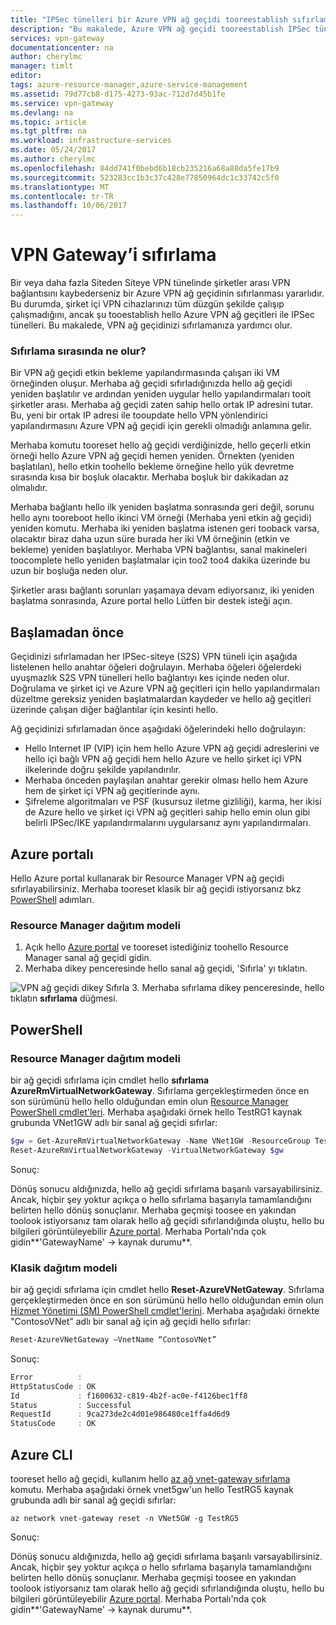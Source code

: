 ```yaml
---
title: "IPSec tünelleri bir Azure VPN ağ geçidi tooreestablish sıfırlama | Microsoft Docs"
description: "Bu makalede, Azure VPN ağ geçidi tooreestablish IPSec tünelleri sıfırlama adımları anlatılmaktadır. Merhaba makale tooVPN ağ geçitleri hem hello Klasik hem de hello Resource Manager dağıtım modelleri için geçerlidir."
services: vpn-gateway
documentationcenter: na
author: cherylmc
manager: timlt
editor: 
tags: azure-resource-manager,azure-service-management
ms.assetid: 79d77cb8-d175-4273-93ac-712d7d45b1fe
ms.service: vpn-gateway
ms.devlang: na
ms.topic: article
ms.tgt_pltfrm: na
ms.workload: infrastructure-services
ms.date: 05/24/2017
ms.author: cherylmc
ms.openlocfilehash: 84dd741f0bebd6b18cb235216a68a88da5fe17b9
ms.sourcegitcommit: 523283cc1b3c37c428e77850964dc1c33742c5f0
ms.translationtype: MT
ms.contentlocale: tr-TR
ms.lasthandoff: 10/06/2017
---
```

# <a name="reset-a-vpn-gateway"></a>VPN Gateway’i sıfırlama

Bir veya daha fazla Siteden Siteye VPN tünelinde şirketler arası VPN bağlantısını kaybederseniz bir Azure VPN ağ geçidinin sıfırlanması yararlıdır. Bu durumda, şirket içi VPN cihazlarınızı tüm düzgün şekilde çalışıp çalışmadığını, ancak şu tooestablish hello Azure VPN ağ geçitleri ile IPSec tünelleri. Bu makalede, VPN ağ geçidinizi sıfırlamanıza yardımcı olur.

### <a name="what-happens-during-a-reset"></a>Sıfırlama sırasında ne olur?

Bir VPN ağ geçidi etkin bekleme yapılandırmasında çalışan iki VM örneğinden oluşur. Merhaba ağ geçidi sıfırladığınızda hello ağ geçidi yeniden başlatılır ve ardından yeniden uygular hello yapılandırmaları tooit şirketler arası. Merhaba ağ geçidi zaten sahip hello ortak IP adresini tutar. Bu, yeni bir ortak IP adresi ile tooupdate hello VPN yönlendirici yapılandırmasını Azure VPN ağ geçidi için gerekli olmadığı anlamına gelir.

Merhaba komutu tooreset hello ağ geçidi verdiğinizde, hello geçerli etkin örneği hello Azure VPN ağ geçidi hemen yeniden. Örnekten (yeniden başlatılan), hello etkin toohello bekleme örneğine hello yük devretme sırasında kısa bir boşluk olacaktır. Merhaba boşluk bir dakikadan az olmalıdır.

Merhaba bağlantı hello ilk yeniden başlatma sonrasında geri değil, sorunu hello aynı tooreboot hello ikinci VM örneği (Merhaba yeni etkin ağ geçidi) yeniden komutu. Merhaba iki yeniden başlatma istenen geri tooback varsa, olacaktır biraz daha uzun süre burada her iki VM örneğinin (etkin ve bekleme) yeniden başlatılıyor. Merhaba VPN bağlantısı, sanal makineleri toocomplete hello yeniden başlatmalar için too2 too4 dakika üzerinde bu uzun bir boşluğa neden olur.

Şirketler arası bağlantı sorunları yaşamaya devam ediyorsanız, iki yeniden başlatma sonrasında, Azure portal hello Lütfen bir destek isteği açın.

## <a name="before"></a>Başlamadan önce

Geçidinizi sıfırlamadan her IPSec-siteye (S2S) VPN tüneli için aşağıda listelenen hello anahtar öğeleri doğrulayın. Merhaba öğeleri öğelerdeki uyuşmazlık S2S VPN tünelleri hello bağlantıyı kes içinde neden olur. Doğrulama ve şirket içi ve Azure VPN ağ geçitleri için hello yapılandırmaları düzeltme gereksiz yeniden başlatmalardan kaydeder ve hello ağ geçitleri üzerinde çalışan diğer bağlantılar için kesinti hello.

Ağ geçidinizi sıfırlamadan önce aşağıdaki öğelerindeki hello doğrulayın:

* Hello Internet IP (VIP) için hem hello Azure VPN ağ geçidi adreslerini ve hello içi bağlı VPN ağ geçidi hem hello Azure ve hello şirket içi VPN ilkelerinde doğru şekilde yapılandırılır.
* Merhaba önceden paylaşılan anahtar gerekir olması hello hem Azure hem de şirket içi VPN ağ geçitlerinde aynı.
* Şifreleme algoritmaları ve PSF (kusursuz iletme gizliliği), karma, her ikisi de Azure hello ve şirket içi VPN ağ geçitleri sahip hello emin olun gibi belirli IPSec/IKE yapılandırmalarını uygularsanız aynı yapılandırmaları.

## <a name="portal"></a>Azure portalı

Hello Azure portal kullanarak bir Resource Manager VPN ağ geçidi sıfırlayabilirsiniz. Merhaba tooreset klasik bir ağ geçidi istiyorsanız bkz [PowerShell](#resetclassic) adımları.

### <a name="resource-manager-deployment-model"></a>Resource Manager dağıtım modeli

1. Açık hello [Azure portal](https://portal.azure.com) ve tooreset istediğiniz toohello Resource Manager sanal ağ geçidi gidin.
2. Merhaba dikey penceresinde hello sanal ağ geçidi, 'Sıfırla' yı tıklatın.

  ![VPN ağ geçidi dikey Sıfırla](./media/vpn-gateway-howto-reset-gateway/reset-vpn-gateway-portal.png)
3. Merhaba sıfırlama dikey penceresinde, hello tıklatın **sıfırlama** düğmesi.

## <a name="ps"></a>PowerShell

### <a name="resource-manager-deployment-model"></a>Resource Manager dağıtım modeli

bir ağ geçidi sıfırlama için cmdlet hello **sıfırlama AzureRmVirtualNetworkGateway**. Sıfırlama gerçekleştirmeden önce en son sürümünü hello hello olduğundan emin olun [Resource Manager PowerShell cmdlet'leri](https://docs.microsoft.com/powershell/azure/install-azurerm-ps?view=azurermps-4.0.0). Merhaba aşağıdaki örnek hello TestRG1 kaynak grubunda VNet1GW adlı bir sanal ağ geçidi sıfırlar:

```powershell
$gw = Get-AzureRmVirtualNetworkGateway -Name VNet1GW -ResourceGroup TestRG1
Reset-AzureRmVirtualNetworkGateway -VirtualNetworkGateway $gw
```

Sonuç:

Dönüş sonucu aldığınızda, hello ağ geçidi sıfırlama başarılı varsayabilirsiniz. Ancak, hiçbir şey yoktur açıkça o hello sıfırlama başarıyla tamamlandığını belirten hello dönüş sonuçlanır. Merhaba geçmişi toosee en yakından toolook istiyorsanız tam olarak hello ağ geçidi sıfırlandığında oluştu, hello bu bilgileri görüntüleyebilir [Azure portal](https://portal.azure.com). Merhaba Portalı'nda çok gidin**'GatewayName' -> kaynak durumu**.

### <a name="resetclassic"></a>Klasik dağıtım modeli

bir ağ geçidi sıfırlama için cmdlet hello **Reset-AzureVNetGateway**. Sıfırlama gerçekleştirmeden önce en son sürümünü hello hello olduğundan emin olun [Hizmet Yönetimi (SM) PowerShell cmdlet'lerini](https://docs.microsoft.com/powershell/azure/install-azure-ps?view=azuresmps-3.7.0). Merhaba aşağıdaki örnekte "ContosoVNet" adlı bir sanal ağ için ağ geçidi hello sıfırlar:

```powershell
Reset-AzureVNetGateway –VnetName “ContosoVNet”
```

Sonuç:

```powershell
Error          :
HttpStatusCode : OK
Id             : f1600632-c819-4b2f-ac0e-f4126bec1ff8
Status         : Successful
RequestId      : 9ca273de2c4d01e986480ce1ffa4d6d9
StatusCode     : OK
```

## <a name="cli"></a>Azure CLI

tooreset hello ağ geçidi, kullanım hello [az ağ vnet-gateway sıfırlama](https://docs.microsoft.com/cli/azure/network/vnet-gateway#reset) komutu. Merhaba aşağıdaki örnek vnet5gw'un hello TestRG5 kaynak grubunda adlı bir sanal ağ geçidi sıfırlar:

```azurecli
az network vnet-gateway reset -n VNet5GW -g TestRG5
```

Sonuç:

Dönüş sonucu aldığınızda, hello ağ geçidi sıfırlama başarılı varsayabilirsiniz. Ancak, hiçbir şey yoktur açıkça o hello sıfırlama başarıyla tamamlandığını belirten hello dönüş sonuçlanır. Merhaba geçmişi toosee en yakından toolook istiyorsanız tam olarak hello ağ geçidi sıfırlandığında oluştu, hello bu bilgileri görüntüleyebilir [Azure portal](https://portal.azure.com). Merhaba Portalı'nda çok gidin**'GatewayName' -> kaynak durumu**.
